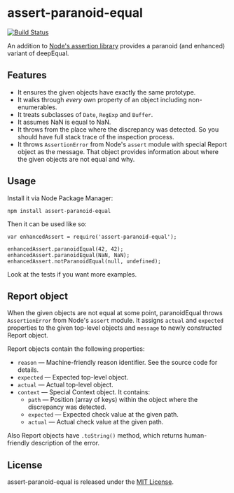 # assert-paranoid-equal

[![Build Status](https://travis-ci.org/dervus/assert-paranoid-equal.png?branch=master)](https://travis-ci.org/dervus/assert-paranoid-equal)

An addition to [Node's assertion library] provides a paranoid (and
enhanced) variant of deepEqual.



## Features

 * It ensures the given objects have exactly the same prototype.
 * It walks through _every_ own property of an object including
   non-enumerables.
 * It treats subclasses of `Date`, `RegExp` and `Buffer`.
 * It assumes NaN is equal to NaN.
 * It throws from the place where the discrepancy was detected. So you
   should have full stack trace of the inspection process.
 * It throws `AssertionError` from Node's `assert` module with special
   Report object as the message. That object provides information about
   where the given objects are not equal and why.



## Usage

Install it via Node Package Manager:

    npm install assert-paranoid-equal

Then it can be used like so:

    var enhancedAssert = require('assert-paranoid-equal');

    enhancedAssert.paranoidEqual(42, 42);
    enhancedAssert.paranoidEqual(NaN, NaN);
    enhancedAssert.notParanoidEqual(null, undefined);

Look at the tests if you want more examples.



## Report object

When the given objects are not equal at some point, paranoidEqual throws
`AssertionError` from Node's `assert` module. It assigns `actual` and
`expected` properties to the given top-level objects and `message` to
newly constructed Report object.

Report objects contain the following properties:

 * `reason` — Machine-friendly reason identifier. See the source code
   for details.
 * `expected` — Expected top-level object.
 * `actual` — Actual top-level object.
 * `context` — Special Context object. It contains:
   * `path` — Position (array of keys) within the object where the
     discrepancy was detected.
   * `expected` — Expected check value at the given path.
   * `actual`   — Actual check value at the given path.

Also Report objects have `.toString()` method, which returns
human-friendly description of the error.



## License

assert-paranoid-equal is released under the [MIT License].



[Node's assertion library]: http://nodejs.org/api/assert.html
[MIT License]: http://www.opensource.org/licenses/MIT
